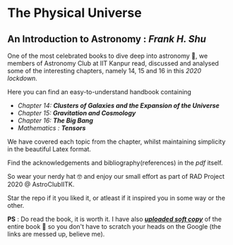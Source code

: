 # The Physical Universe 
## An Introduction to Astronomy : *Frank H. Shu*


One of the most celebrated books to dive deep into astronomy :stars:, we members of Astronomy Club at IIT Kanpur read, discussed and analysed some of the interesting chapters, namely 14, 15 and 16 in this *2020 lockdown.*

Here you can find an easy-to-understand handbook containing
* *Chapter 14: **Clusters of Galaxies and the Expansion of the Universe***
* *Chapter 15: **Gravitation and Cosmology***
* *Chapter 16: **The Big Bang***
* *Mathematics : **Tensors*** 

We have covered each topic from the chapter, whilst maintaining simplicity in the beautiful Latex format.

Find the acknowledgements and bibliography(references) in the *pdf* itself.

So wear your nerdy hat :nerd_face: and enjoy our small effort as part of RAD Project 2020 @ AstroClubIITK.

Star the repo if it you liked it, or atleast if it inspired you in some way or the other.

**PS** : Do read the book, it is worth it. I have also [***uploaded soft copy***](https://drive.google.com/file/d/19e1-4o3qLJfRL1Po4lCl4zrlZ9hb7wcC/view?usp=sharing) of the entire book :notebook_with_decorative_cover: so you don't have to scratch your heads on the Google (the links are messed up, believe me).
